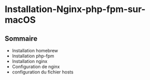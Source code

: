# Installation-Nginx-php-fpm-sur-macOS
## Sommaire
* Installation homebrew
* Installation php-fpm
* Installation nginx
* Configuration de nginx
* configuration du fichier hosts
